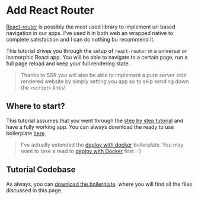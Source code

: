 # Add React Router

[React-router](https://reacttraining.com/react-router/) is possibly the most used library
to implement url based navigation in our apps. I've used it in both web an wrapped native
to complete satisfaction and I can do nothing bu recommend it.

This tutorial drives you through the setup of `react-router` in a universal or isomorphic
React app. You will be able to navigate to a certain page, run a full page reload and
keep your full rendering state.

> Thanks to SSR you will also be able to implement a pure server side rendered website
> by simply setting you app so to skip sending down the `<script>` links!

## Where to start?

This tutorial assumes that you went through the [step by step tutorial](./setup.md)
and have a fully working app. You can always download the ready to use boilerplate
[here](https://github.com/marcopeg/react-ssr/raw/master/examples/cra-ssr-universal.zip).

> I've actually extended the
> [deploy with docker](https://github.com/marcopeg/react-ssr/raw/master/examples/cra-ssr-universal.zip)
> boilerplate. You may want to take a read to [deploy with Docker](./docker.md) first :-)

## Tutorial Codebase

As always, you can [download the boilerplate](https://github.com/marcopeg/react-ssr/raw/master/examples/cra-ssr-router.zip).
where you will find all the files discussed in this page.
